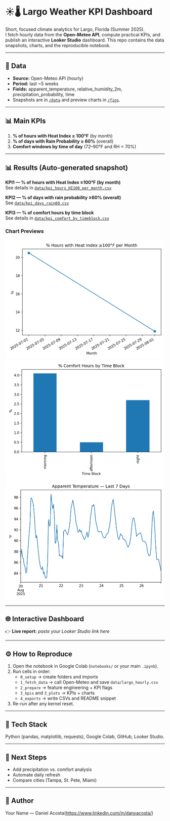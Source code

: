 # ☀️🌡️ Largo Weather KPI Dashboard

Short, focused climate analytics for Largo, Florida (Summer 2025).  
I fetch hourly data from the **Open-Meteo API**, compute practical KPIs, and publish an interactive **Looker Studio** dashboard. This repo contains the data snapshots, charts, and the reproducible notebook.

---

## 📂 Data
- **Source:** Open-Meteo API (hourly)
- **Period:** last ~5 weeks
- **Fields:** apparent_temperature, relative_humidity_2m, precipitation_probability, time
- Snapshots are in [`/data`](data) and preview charts in [`/figs`](figs).

---

## 📊 Main KPIs
1. **% of hours with Heat Index ≥ 100°F** (by month)  
2. **% of days with Rain Probability ≥ 60%** (overall)  
3. **Comfort windows by time of day** (72–90°F and RH < 70%)

---

## 📊 Results (Auto-generated snapshot)

**KPI1 — % of hours with Heat Index ≥100°F (by month)**  
See details in [`data/kpi_hours_HI100_per_month.csv`](data/kpi_hours_HI100_per_month.csv)

**KPI2 — % of days with rain probability ≥60% (overall)**  
See [`data/kpi_days_rain60.csv`](data/kpi_days_rain60.csv)

**KPI3 — % of comfort hours by time block**  
See details in [`data/kpi_comfort_by_timeblock.csv`](data/kpi_comfort_by_timeblock.csv)

### Chart Previews
![Heat Index per Month](figs/kpi1_heatindex_line.png)  
![Comfort by Time Block](figs/kpi3_comfort_bar.png)  
![Last 7 Days — Apparent Temperature](figs/temp_last7days.png)

---

## 🌐 Interactive Dashboard
👉 **Live report:** _paste your Looker Studio link here_

---

## ⚙️ How to Reproduce
1. Open the notebook in Google Colab (`notebooks/` or your main `.ipynb`).  
2. Run cells in order:
   - `0_setup` → create folders and imports  
   - `1_fetch_data` → call Open-Meteo and save `data/largo_hourly.csv`  
   - `2_prepare` → feature engineering + KPI flags  
   - `3_kpis` and `3_plots` → KPIs + charts  
   - `4_exports` → write CSVs and README snippet  
3. Re-run after any kernel reset.

---

## 🧰 Tech Stack
Python (pandas, matplotlib, requests), Google Colab, GitHub, Looker Studio.

---

## 🚀 Next Steps
- Add precipitation vs. comfort analysis  
- Automate daily refresh  
- Compare cities (Tampa, St. Pete, Miami)

---

## 👤 Author
Your Name — Daniel Acosta(https://www.linkedin.com/in/danyacosta/)

 
        

